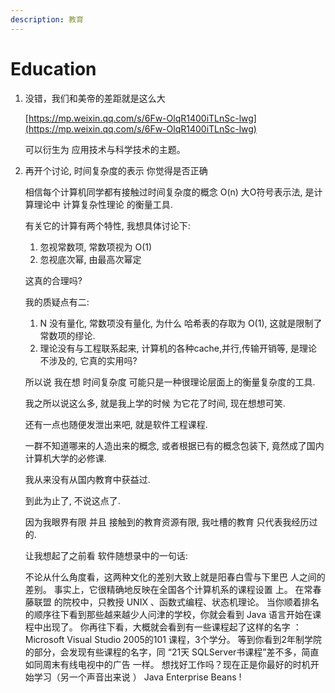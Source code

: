 ```yaml
---
description: 教育
---
```


# Education

1. 没错，我们和美帝的差距就是这么大

   [https://mp.weixin.qq.com/s/6Fw-OlqR1400iTLnSc-lwg](https://mp.weixin.qq.com/s/6Fw-OlqR1400iTLnSc-lwg)

   可以衍生为 应用技术与科学技术的主题。

2. 再开个讨论, 时间复杂度的表示 你觉得是否正确

   相信每个计算机同学都有接触过时间复杂度的概念 O\(n\) 大O符号表示法, 是计算理论中 计算复杂性理论 的衡量工具.

   有关它的计算有两个特性, 我想具体讨论下:

   1. 忽视常数项, 常数项视为 O\(1\)
   2. 忽视底次幂, 由最高次幂定

   这真的合理吗?

   我的质疑点有二:

   1. N 没有量化, 常数项没有量化, 为什么 哈希表的存取为 O\(1\), 这就是限制了常数项的缪论.
   2. 理论没有与工程联系起来, 计算机的各种cache,并行,传输开销等, 是理论不涉及的, 它真的实用吗?

   所以说 我在想 时间复杂度 可能只是一种很理论层面上的衡量复杂度的工具.

   我之所以说这么多, 就是我上学的时候 为它花了时间, 现在想想可笑.

   还有一点也随便发泄出来吧, 就是软件工程课程.

   一群不知道哪来的人造出来的概念, 或者根据已有的概念包装下, 竟然成了国内计算机大学的必修课.

   我从来没有从国内教育中获益过.

   到此为止了, 不说这点了.

   因为我眼界有限 并且 接触到的教育资源有限, 我吐槽的教育 只代表我经历过的.

   让我想起了之前看 软件随想录中的一句话:

   不论从什么角度看，这两种文化的差别大致上就是阳春白雪与下里巴 人之间的差别。 事实上，它很精确地反映在全国各个计算机系的课程设置 上。 在常春藤联盟 的院校中，只教授 UNIX 、函数式编程、状态机理论。 当你顺着排名的顺序往下看到那些越来越少人问津的学校，你就会看到 Java 语言开始在课程中出现了。 你再往下看，大概就会看到有一些课程起了这样的名字 ： Microsoft Visual Studio 2005的101 课程，3个学分。 等到你看到2年制学院的部分，会发现有些课程的名字，同 “21天 SQLServer书课程”差不多，简直如同周末有线电视中的广告 一样。 想找好工作吗？现在正是你最好的时机开始学习（另一个声音出来说 ） Java Enterprise Beans !

